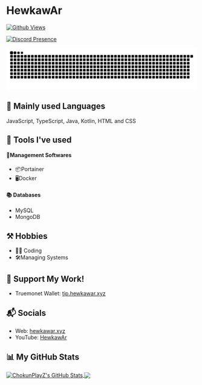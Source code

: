# HewkawAr

[![Github Views](https://komarev.com/ghpvc/?username=hewkawar)](https://github.com/hewkawar)

[![Discord Presence](https://lanyard.cnrad.dev/api/758681611251744788)](https://discord.com/users/758681611251744788)

<picture>
  <source media="(prefers-color-scheme: dark)" srcset="https://raw.githubusercontent.com/hewkawar/hewkawar/output/github-contribution-grid-snake-dark.svg" />
  <source media="(prefers-color-scheme: light)" srcset="https://raw.githubusercontent.com/hewkawar/hewkawar/output/github-contribution-grid-snake.svg" />
  <img alt="github-snake" src="https://raw.githubusercontent.com/hewkawar/hewkawar/output/github-contribution-grid-snake.svg" />
</picture>

## 📜 Mainly used Languages
JavaScript, TypeScript, Java, Kotlin, HTML and CSS

## 🧰 Tools I've used
#### 💼Management Softwares
- 📦Portainer
- 🖥Docker
#### 📚 Databases
- MySQL
- MongoDB

## ⚒ Hobbies
- 👨‍💻 Coding
- 🛠️Managing Systems

## 💖 Support My Work!
- Truemonet Wallet: [tip.hewkawar.xyz](https://tip.hewkawar.xyz/)

## 📬 Socials

- Web: [hewkawar.xyz](https://www.hewkawar.xyz/)
- YouTube: [HewkawAr](https://www.youtube.com/channel/UCtLQ0mmlg4jtvmL-NMmzvYQ)

## 📊 My GitHub Stats

<a href="https://github.com/hewkawar">
  <img align="center" src="https://github-readme-stats.vercel.app/api?username=hewkawar&theme=github_dark" alt="ChokunPlayZ's GitHub Stats" height="230"/>
</a>

<a href="https://github.com/hewkawar">
  <img align="center" src="https://github-readme-stats.vercel.app/api/top-langs/?username=hewkawar&theme=github_dark" height="230"/>
</a>
